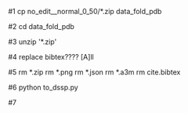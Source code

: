 #1
cp no_edit__normal_0_50/*.zip data_fold_pdb

#2
cd data_fold_pdb

#3
unzip '*.zip'

#4
replace bibtex???? [A]ll

#5
rm *.zip
rm *.png
rm *.json
rm *.a3m
rm cite.bibtex

#6
python to_dssp.py

#7
